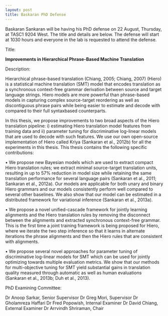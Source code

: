 ```yaml
---
layout: post
title: Baskaran PhD Defense 
---
```


Baskaran Sankaran will be having his PhD defense on 22 August, Thursday, at TASC1 9204 West. The title and details are below. The defense will start at 1030 hours and everyone in the lab is requested to attend the defense.   

Title:

**Improvements in Hierarchical Phrase-Based Machine Translation**

Description:

Hierarchical phrase-based translation (Chiang, 2005; Chiang, 2007) (Hiero) is a statistical machine translation (SMT) model that encodes translation as a synchronous context-free grammar derivation between source and target language strings. Hiero models are more powerful than phrase-based models in capturing complex source-target reordering as well as discontiguous phrase pairs while being easier to estimate and decode with compared to their full syntaxbased counterparts.

In this thesis, we propose improvements to two broad aspects of the Hiero translation
pipeline: i) estimating Hiero translation model features from training data and ii) parameter tuning for discriminative log-linear models that are used to decode with such features. We use our own open-source implementation of Hiero called Kriya (Sankaran et al., 2012b) for all the experiments in this thesis. This thesis contains the following specific contributions:

• We propose new Bayesian models which are used to extract compact Hiero translation rules; we extract minimal source-target translation units, resulting in up to 57% reduction in model size while retaining the same translation performance for several language pairs (Sankaran et al., 2011; Sankaran et al., 2012a). Our models are applicable for both unary and binary Hiero grammars and our models consistently perform well compared to several other baselines. We also show that our model can be estimated in a distributed framework for variational inference (Sankaran et al., 2013a).


• We propose a novel unified-cascade framework for jointly learning alignments and the Hiero translation rules by removing the disconnect between the alignments and extracted synchronous context-free grammar. This is the first time a joint training framework is being proposed for Hiero, where we iterate the two step inference so that it learns in alternate iterations the phrase alignments and then the Hiero rules that are consistent with alignments.


• We propose several novel approaches for parameter tuning of discriminative log-linear models for SMT which can be used for jointly optimizing towards multiple evaluation metrics. We show that our methods for multi-objective tuning for SMT yield substantial gains in translation quality measured through automatic as well as human evaluations (Sankaran et al., 2013b; Duh et al., 2013).


PhD Examining Committee: 

Dr Anoop Sarkar, Senior Supervisor
Dr Greg Mori, Supervisor
Dr Gholamreza Haffari
Dr Fred Popowish, Internal Examiner
Dr David Chiang, External Examiner
Dr Arrvindh Shriraman, Chair

